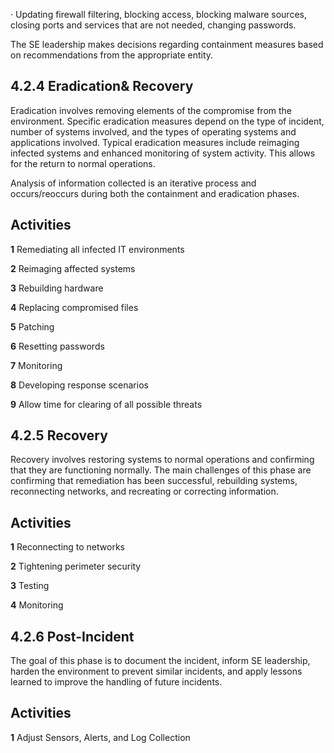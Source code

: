· Updating firewall filtering, blocking access, blocking malware sources, closing ports and services that are not needed, changing passwords.

The SE leadership makes decisions regarding containment measures based on recommendations from the appropriate entity.

## **4.2.4 Eradication& Recovery**

Eradication involves removing elements of the compromise from the environment. Specific eradication measures depend on the type of incident, number of systems involved, and the types of operating systems and applications involved. Typical eradication measures include reimaging infected systems and enhanced monitoring of system activity. This allows for the return to normal operations.

Analysis of information collected is an iterative process and occurs/reoccurs during both the containment and eradication phases.

## **Activities**

**1** Remediating all infected IT environments

**2** Reimaging affected systems

**3** Rebuilding hardware

**4** Replacing compromised files

**5** Patching

**6** Resetting passwords

**7** Monitoring

**8** Developing response scenarios

**9** Allow time for clearing of all possible threats

## **4.2.5 Recovery**

Recovery involves restoring systems to normal operations and confirming that they are functioning normally. The main challenges of this phase are confirming that remediation has been successful, rebuilding systems, reconnecting networks, and recreating or correcting information.

## **Activities**

**1** Reconnecting to networks

**2** Tightening perimeter security

**3** Testing

**4** Monitoring

## **4.2.6 Post-Incident**

The goal of this phase is to document the incident, inform SE leadership, harden the environment to prevent similar incidents, and apply lessons learned to improve the handling of future incidents.

## **Activities**

**1** Adjust Sensors, Alerts, and Log Collection